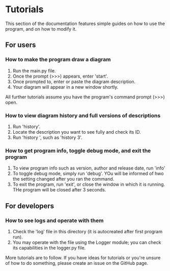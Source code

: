 # Tutorials
This section of the documentation features simple guides on how to use the program, and on how to modify it.

## For users

### How to make the program draw a diagram
1. Run the main.py file.
2. Once the prompt (>>>) appears, enter 'start'.
3. Once prompted to, enter or paste the diagram description. 
4. Your diagram will appear in a new window shortly.

All further tutorials assume you have the program's command prompt (>>>) open.
### How to view diagram history and full versions of descriptions
1. Run 'history'.
2. Locate the description you want to see fully and check its ID.
3. Run 'history <ID>', such as 'history 3'.

### How to get program info, toggle debug mode, and exit the program
1. To view program info such as version, author and release date, run 'info'
2. To toggle debug mode, simply run 'debug'. YOu will  be informed of hwo the setting changed after you ran the command.
3. To exit the program, run 'exit', or close the window in which it is running. THe program will be closed after 3 seconds.

## For developers

### How to see logs and operate with them
1. Check the 'log' file in this directory (it is autocreated after first program run).
2. You may operate with the file using the Logger module; you can check its capabilities in the logger.py file.

More tutorials are to follow. If you have ideas for tutorials or you're unsure of how to do something, please create an issue on the GitHub page.